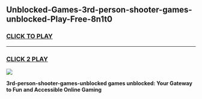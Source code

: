 
## Unblocked-Games-3rd-person-shooter-games-unblocked-Play-Free-8n1t0
<h3>
<a href="https://premium76.site?title=3rd-person-shooter-games-unblocked&ref=23A">CLICK TO PLAY</a></h3>
<hr>

<h3>
<a href="https://premium76.site?title=3rd-person-shooter-games-unblocked&ref=23A">CLICK 2 PLAY</a>
  
</h3>

<a href="https://premium76.site?title=3rd-person-shooter-games-unblocked&ref=23A"><img src="https://clearcache.store/games.png"></a>


**3rd-person-shooter-games-unblocked games unblocked: Your Gateway to Fun and Accessible Online Gaming**
